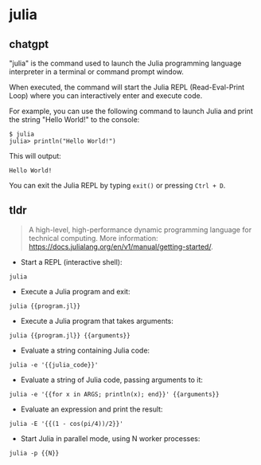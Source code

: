 # julia 
## chatgpt 
"julia" is the command used to launch the Julia programming language interpreter in a terminal or command prompt window. 

When executed, the command will start the Julia REPL (Read-Eval-Print Loop) where you can interactively enter and execute code. 

For example, you can use the following command to launch Julia and print the string "Hello World!" to the console:

```
$ julia
julia> println("Hello World!")
``` 

This will output:

```
Hello World!
``` 

You can exit the Julia REPL by typing `exit()` or pressing `Ctrl + D`. 

## tldr 
 
> A high-level, high-performance dynamic programming language for technical computing.
> More information: <https://docs.julialang.org/en/v1/manual/getting-started/>.

- Start a REPL (interactive shell):

`julia`

- Execute a Julia program and exit:

`julia {{program.jl}}`

- Execute a Julia program that takes arguments:

`julia {{program.jl}} {{arguments}}`

- Evaluate a string containing Julia code:

`julia -e '{{julia_code}}'`

- Evaluate a string of Julia code, passing arguments to it:

`julia -e '{{for x in ARGS; println(x); end}}' {{arguments}}`

- Evaluate an expression and print the result:

`julia -E '{{(1 - cos(pi/4))/2}}'`

- Start Julia in parallel mode, using N worker processes:

`julia -p {{N}}`
